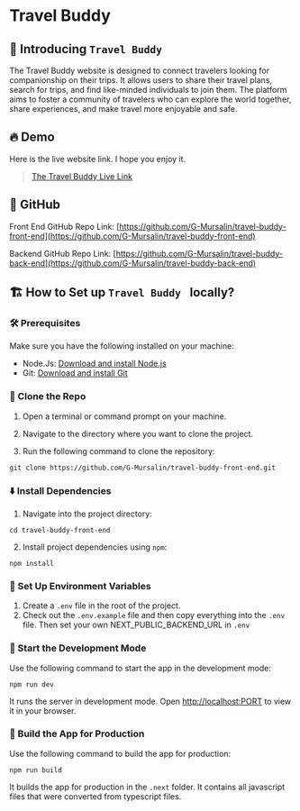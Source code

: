 # Travel Buddy

## 👋 Introducing `Travel Buddy`

The Travel Buddy website is designed to connect travelers looking for companionship on their trips. It allows users to share their travel plans, search for trips, and find like-minded individuals to join them. The platform aims to foster a community of travelers who can explore the world together, share experiences, and make travel more enjoyable and safe.

## 🔥 Demo

Here is the live website link. I hope you enjoy it.

> [The Travel Buddy Live Link](https://travel-buddy-front-end.vercel.app/)

## 🪸 GitHub

Front End GitHub Repo Link: [https://github.com/G-Mursalin/travel-buddy-front-end](https://github.com/G-Mursalin/travel-buddy-front-end)

Backend GitHub Repo Link: [https://github.com/G-Mursalin/travel-buddy-back-end](https://github.com/G-Mursalin/travel-buddy-back-end)

## 🏗️ How to Set up `Travel Buddy ` locally?

### 🛠️ Prerequisites

Make sure you have the following installed on your machine:

- Node.Js: [Download and install Node.js](https://nodejs.org/en)
- Git: [Download and install Git](https://git-scm.com/)

### 🍴 Clone the Repo

1. Open a terminal or command prompt on your machine.

2. Navigate to the directory where you want to clone the project.

3. Run the following command to clone the repository:

```
git clone https://github.com/G-Mursalin/travel-buddy-front-end.git
```

### ⬇️ Install Dependencies

1. Navigate into the project directory:

```
cd travel-buddy-front-end
```

2. Install project dependencies using `npm`:

```
npm install
```

### 💎 Set Up Environment Variables

1. Create a `.env` file in the root of the project.
2. Check out the `.env.example` file and then copy everything into the `.env` file. Then set your own NEXT_PUBLIC_BACKEND_URL in `.env`

### 🦄 Start the Development Mode

Use the following command to start the app in the development mode:

```
npm run dev
```

It runs the server in development mode. Open [http://localhost:PORT](http://localhost:PORT) to view it in your browser.

### 🧱 Build the App for Production

Use the following command to build the app for production:

```
npm run build
```

It builds the app for production in the `.next` folder. It contains all javascript files that were converted from typescript files.
